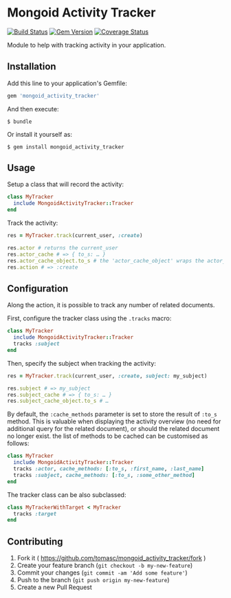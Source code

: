 # Mongoid Activity Tracker

[![Build Status](https://travis-ci.org/tomasc/mongoid_activity_tracker.svg)](https://travis-ci.org/tomasc/mongoid_activity_tracker) [![Gem Version](https://badge.fury.io/rb/mongoid_activity_tracker.svg)](http://badge.fury.io/rb/mongoid_activity_tracker) [![Coverage Status](https://img.shields.io/coveralls/tomasc/mongoid_activity_tracker.svg)](https://coveralls.io/r/tomasc/mongoid_activity_tracker)

Module to help with tracking activity in your application.

## Installation

Add this line to your application's Gemfile:

```Ruby
gem 'mongoid_activity_tracker'
```

And then execute:

```
$ bundle
```

Or install it yourself as:

```
$ gem install mongoid_activity_tracker
```

## Usage

Setup a class that will record the activity:

```Ruby
class MyTracker
  include MongoidActivityTracker::Tracker
end
```

Track the activity:

```Ruby
res = MyTracker.track(current_user, :create)

res.actor # returns the current_user
res.actor_cache # => { to_s: … }
res.actor_cache_object.to_s # the 'actor_cache_object' wraps the actor_cache hash into an OpenStruct
res.action # => :create
```

## Configuration

Along the action, it is possible to track any number of related documents.

First, configure the tracker class using the `.tracks` macro:

```Ruby
class MyTracker
  include MongoidActivityTracker::Tracker
  tracks :subject
end
```

Then, specify the subject when tracking the activity:

```Ruby
res = MyTracker.track(current_user, :create, subject: my_subject)

res.subject # => my_subject
res.subject_cache # => { to_s: … }
res.subject_cache_object.to_s # …
```

By default, the `:cache_methods` parameter is set to store the result of `:to_s` method. This is valuable when displaying the activity overview (no need for additional query for the related document), or should the related document no longer exist. the list of methods to be cached can be customised as follows:

```Ruby
class MyTracker
  include MongoidActivityTracker::Tracker
  tracks :actor, cache_methods: [:to_s, :first_name, :last_name]
  tracks :subject, cache_methods: [:to_s, :some_other_method]
end
```

The tracker class can be also subclassed:

```Ruby
class MyTrackerWithTarget < MyTracker
  tracks :target
end
```

## Contributing

1. Fork it ( https://github.com/tomasc/mongoid_activity_tracker/fork )
2. Create your feature branch (`git checkout -b my-new-feature`)
3. Commit your changes (`git commit -am 'Add some feature'`)
4. Push to the branch (`git push origin my-new-feature`)
5. Create a new Pull Request
